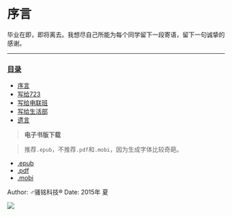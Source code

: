 # 序言

毕业在即，即将离去。我想尽自己所能为每个同学留下一段寄语，留下一句诚挚的感谢。

---
### [目录](SUMMARY.md)
* [序言](README.md)
* [写给723](for_dormitory/README.md)
* [写给电联班](for_union/README.md)
* [写给生活部](for_life/README.md)
* [遗言](last/README.md)

> **电子书版下载**

> 推荐`.epub`，不推荐`.pdf`和`.mobi`，因为生成字体比较奇葩。
* [.epub](https://www.gitbook.com/download/epub/book/yunyu-mr/graduation)
* [.pdf](https://www.gitbook.com/download/pdf/book/yunyu-mr/graduation)
* [.mobi](https://www.gitbook.com/download/mobi/book/yunyu-mr/graduation)





Author: ♂骚铭科技®
Date:   2015年 夏

![](http://www.gravatar.com/avatar/8b3f7bf5381a9c6f859558e9d0a7d5dc.png)

